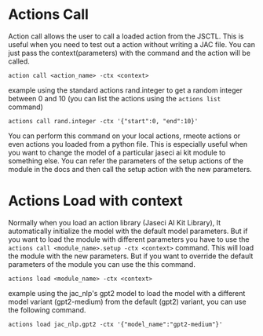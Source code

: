 # Actions Call
Action call allows the user to call a loaded action from the JSCTL. This is useful when you need to test out a action without writing a JAC file. You can just pass the context(parameters) with the command and the action will be called.
```jsctl
action call <action_name> -ctx <context>
```

example using the standard actions rand.integer to get a random integer between 0 and 10 (you can list the actions using the `actions list` command)
```jsctl
actions call rand.integer -ctx '{"start":0, "end":10}'
```

You can perform this command on your local actions, rmeote actions or even actions you loaded from a python file.
This is especially useful when you want to change the model of a particular jaseci ai kit module to something else. You can refer the parameters of the setup actions of the module in the docs and then call the setup action with the new parameters.

# Actions Load with context
Normally when you load an action library (Jaseci AI Kit Library), It automatically initialize the model with the default model parameters. But if you want to load the module with different parameters you have to use the `actions call <module_name>.setup -ctx <context>` command. This will load the module with the new parameters. But if you want to override the default parameters of the module you can use the this command.
```jsctl
actions load <module_name> -ctx <context>
```

example using the jac_nlp's gpt2 model to load the model with a different model variant (gpt2-medium) from the default (gpt2) variant, you can use the following command.
```jsctl
actions load jac_nlp.gpt2 -ctx '{"model_name":"gpt2-medium"}'
```